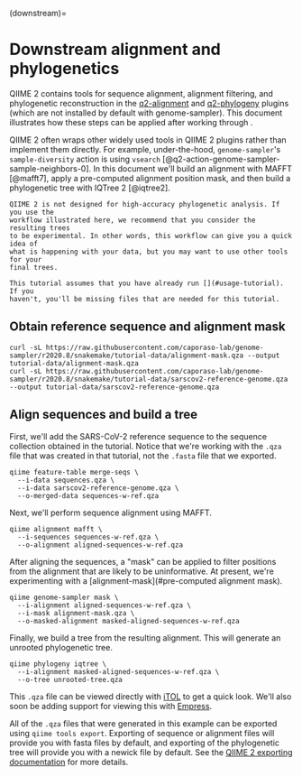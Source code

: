 (downstream)=
# Downstream alignment and phylogenetics

QIIME 2 contains tools for sequence alignment, alignment filtering, and
phylogenetic reconstruction in the
[q2-alignment](https://docs.qiime2.org/2024.10/plugins/available/alignment/)
and
[q2-phylogeny](https://docs.qiime2.org/2024.10/plugins/available/phylogeny/)
plugins (which are not installed by default with genome-sampler). This document
illustrates how these steps can be applied after working through
[](#usage-tutorial).

QIIME 2 often wraps other widely used tools in QIIME 2 plugins rather than
implement them directly. For example, under-the-hood, `genome-sampler`'s
`sample-diversity` action is using `vsearch` [@q2-action-genome-sampler-sample-neighbors-0]. In this
document we'll build an alignment with MAFFT [@mafft7],
apply a pre-computed alignment position mask, and then build a phylogenetic
tree with IQTree 2 [@iqtree2].

```{warning}
QIIME 2 is not designed for high-accuracy phylogenetic analysis. If you use the
workflow illustrated here, we recommend that you consider the resulting trees
to be experimental. In other words, this workflow can give you a quick idea of
what is happening with your data, but you may want to use other tools for your
final trees.
```

```{note}
This tutorial assumes that you have already run [](#usage-tutorial). If you
haven't, you'll be missing files that are needed for this tutorial.
```

## Obtain reference sequence and alignment mask

```
curl -sL https://raw.githubusercontent.com/caporaso-lab/genome-sampler/r2020.8/snakemake/tutorial-data/alignment-mask.qza --output tutorial-data/alignment-mask.qza
curl -sL https://raw.githubusercontent.com/caporaso-lab/genome-sampler/r2020.8/snakemake/tutorial-data/sarscov2-reference-genome.qza --output tutorial-data/sarscov2-reference-genome.qza
```

## Align sequences and build a tree

First, we'll add the SARS-CoV-2 reference sequence to the sequence collection
obtained in the tutorial. Notice that we're working with the `.qza` file that
was created in that tutorial, not the `.fasta` file that we exported.

```
qiime feature-table merge-seqs \
  --i-data sequences.qza \
  --i-data sarscov2-reference-genome.qza \
  --o-merged-data sequences-w-ref.qza
```

Next, we'll perform sequence alignment using MAFFT.

```
qiime alignment mafft \
  --i-sequences sequences-w-ref.qza \
  --o-alignment aligned-sequences-w-ref.qza
```

After aligning the sequences, a "mask" can be applied to filter positions from
the alignment that are likely to be uninformative. At present, we're
experimenting with a [alignment-mask](#pre-computed alignment mask).

```
qiime genome-sampler mask \
  --i-alignment aligned-sequences-w-ref.qza \
  --i-mask alignment-mask.qza \
  --o-masked-alignment masked-aligned-sequences-w-ref.qza
```

Finally, we build a tree from the resulting alignment. This will generate an
unrooted phylogenetic tree.

```
qiime phylogeny iqtree \
  --i-alignment masked-aligned-sequences-w-ref.qza \
  --o-tree unrooted-tree.qza
```

This `.qza` file can
be viewed directly with [iTOL](https://itol.embl.de/) to get a quick look.
We'll also soon be adding support for viewing this with
[Empress](https://github.com/biocore/empress).

All of the `.qza` files that were generated in this example can be exported
using `qiime tools export`. Exporting of sequence or alignment files will
provide you with fasta files by default, and exporting of the phylogenetic
tree will provide you with a newick file by default. See the
[QIIME 2 exporting documentation](https://docs.qiime2.org/2024.10/tutorials/exporting/)
for more details.

